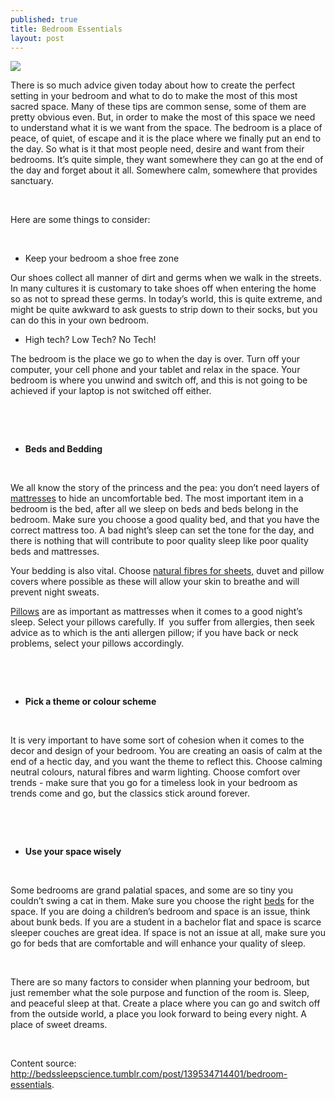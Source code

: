 ```yaml
---
published: true
title: Bedroom Essentials
layout: post
---
```

<style>
img {
max-width: 100%;
height: auto;
}
</style>

<img src="http://40.media.tumblr.com/723c8736b7803053e6ccdf735ceb4ad0/tumblr_o2ql3lieeZ1uvbxcio1_540.jpg">

<span style="font-weight: 400;">There is so much advice given today about how to create the perfect setting in your bedroom and what to do to make the most of this most sacred space. Many of these tips are common sense, some of them are pretty obvious even. But, in order to make the most of this space we need to understand what it is we want from the space. The bedroom is a place of peace, of quiet, of escape and it is the place where we finally put an end to the day. So what is it that most people need, desire and want from their bedrooms. It’s quite simple, they want somewhere they can go at the end of the day and forget about it all. Somewhere calm, somewhere that provides sanctuary. </span>

&nbsp;

<span style="font-weight: 400;">Here are some things to consider: </span>

&nbsp;
<ul>
	<li style="font-weight: 400;"><span style="font-weight: 400;">Keep your bedroom a shoe free zone</span></li>
</ul>
<span style="font-weight: 400;">Our shoes collect all manner of dirt and germs when we walk in the streets. In many cultures it is customary to take shoes off when entering the home so as not to spread these germs. In today’s world, this is quite extreme, and might be quite awkward to ask guests to strip down to their socks, but you can do this in your own bedroom. </span>
<ul>
	<li style="font-weight: 400;"><span style="font-weight: 400;">High tech? Low Tech? No Tech!</span></li>
</ul>
<span style="font-weight: 400;">The bedroom is the place we go to when the day is over. Turn off your computer, your cell phone and your tablet and relax in the space. Your bedroom is where you unwind and switch off, and this is not going to be achieved if your laptop is not switched off either. </span>

&nbsp;

&nbsp;
<ul>
	<li><b><b>Beds and Bedding</b></b></li>
</ul>
&nbsp;

<span style="font-weight: 400;">We all know the story of the princess and the pea: you don’t need layers of </span><a href="http://www.bedking.co.za/mattresses"><span style="font-weight: 400;">mattresses</span></a><span style="font-weight: 400;"> to hide an uncomfortable bed. The most important item in a bedroom is the bed, after all we sleep on beds and beds belong in the bedroom. Make sure you choose a good quality bed, and that you have the correct mattress too. A bad night’s sleep can set the tone for the day, and there is nothing that will contribute to poor quality sleep like poor quality beds and mattresses. </span>

<span style="font-weight: 400;">Your bedding is also vital. Choose </span><a href="http://empoweredsustenance.com/natural-fiber-clothing/"><span style="font-weight: 400;">natural fibres for sheets,</span></a><span style="font-weight: 400;"> duvet and pillow covers where possible as these will allow your skin to breathe and will prevent night sweats.</span>

<a href="http://www.bedking.co.za/pillows"><span style="font-weight: 400;">Pillows</span></a><span style="font-weight: 400;"> are as important as mattresses when it comes to a good night’s sleep. Select your pillows carefully. If  you suffer from allergies, then seek advice as to which is the anti allergen pillow; if you have back or neck problems, select your pillows accordingly. </span>

&nbsp;

&nbsp;
<ul>
	<li><b><b>Pick a theme or colour scheme</b></b></li>
</ul>
&nbsp;

<span style="font-weight: 400;">It is very important to have some sort of cohesion when it comes to the decor and design of your bedroom. You are creating an oasis of calm at the end of a hectic day, and you want the theme to reflect this. Choose calming neutral colours, natural fibres and warm lighting. Choose comfort over trends - make sure that you go for a timeless look in your bedroom as trends come and go, but the classics stick around forever. </span>

&nbsp;

&nbsp;
<ul>
	<li><b><b>Use your space wisely</b></b></li>
</ul>
&nbsp;

<span style="font-weight: 400;">Some bedrooms are grand palatial spaces, and some are so tiny you couldn’t swing a cat in them. Make sure you choose the right </span><a href="http://www.bedking.co.za"><span style="font-weight: 400;">beds</span></a><span style="font-weight: 400;"> for the space. If you are doing a children’s bedroom and space is an issue, think about bunk beds. If you are a student in a bachelor flat and space is scarce sleeper couches are great idea. If space is not an issue at all, make sure you go for beds that are comfortable and will enhance your quality of sleep.</span>

&nbsp;

<span style="font-weight: 400;">There are so many factors to consider when planning your bedroom, but just remember what the sole purpose and function of the room is. Sleep, and peaceful sleep at that. Create a place where you can go and switch off from the outside world, a place you look forward to being every night. A place of sweet dreams. </span>

&nbsp;

<span style="font-weight: 400;">Content source: </span><a href="http://bedssleepscience.tumblr.com/post/139534714401/bedroom-essentials"><span style="font-weight: 400;">http://bedssleepscience.tumblr.com/post/139534714401/bedroom-essentials</span></a><span style="font-weight: 400;">.</span>